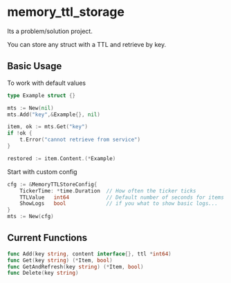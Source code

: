 # memory_ttl_storage
Its a problem/solution project.

You can store any struct with a TTL and retrieve by key.

## Basic Usage
To work with default values
```go
type Example struct {}

mts := New(nil)
mts.Add("key",&Example{}, nil)

item, ok := mts.Get("key")
if !ok {
    t.Error("cannot retrieve from service")
}

restored := item.Content.(*Example)
```

Start with custom config
```go
cfg := &MemoryTTLStoreConfig{
	TickerTime: *time.Duration  // How often the ticker ticks
	TTLValue   int64            // Default number of seconds for items TTL 
	ShowLogs   bool             // if you what to show basic logs...
}
mts := New(cfg)
```

## Current Functions
```go
func Add(key string, content interface{}, ttl *int64)
func Get(key string) (*Item, bool)
func GetAndRefresh(key string) (*Item, bool)
func Delete(key string) 
```